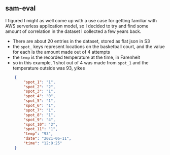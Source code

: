 ## sam-eval

I figured I might as well come up with a use case for getting familiar with AWS serverless application model, so I decided to try and find some amount of correlation in the dataset I collected a few years back.
- There are about 20 entries in the dataset, stored as flat json in S3
- the `spot_` keys represent locations on the basketball court, and the value for each is the amount made out of 4 attempts
- the `temp` is the recorded temperature at the time, in Farenheit
- so in this example, 1 shot out of 4 was made from `spot_1` and the temperature outside was 93, yikes
```json
    {
        "spot_1": "1", 
        "spot_2": "2", 
        "spot_3": "1", 
        "spot_4": "0", 
        "spot_5": "1", 
        "spot_6": "1", 
        "spot_7": "1", 
        "spot_8": "1", 
        "spot_9": "4", 
        "spot_10": "2", 
        "spot_11": "1",
        "temp": "93",
        "date": "2021-06-11",
        "time": "12:9:25"
    }
```